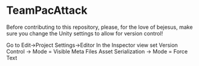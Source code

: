 # TeamPacAttack

Before contributing to this repository, please, for the love of bejesus, make sure you change the Unity settings to allow for version control!

Go to
Edit->Project Settings->Editor
In the Inspector view set
Version Control -> Mode = Visible Meta Files
Asset Serialization -> Mode = Force Text

